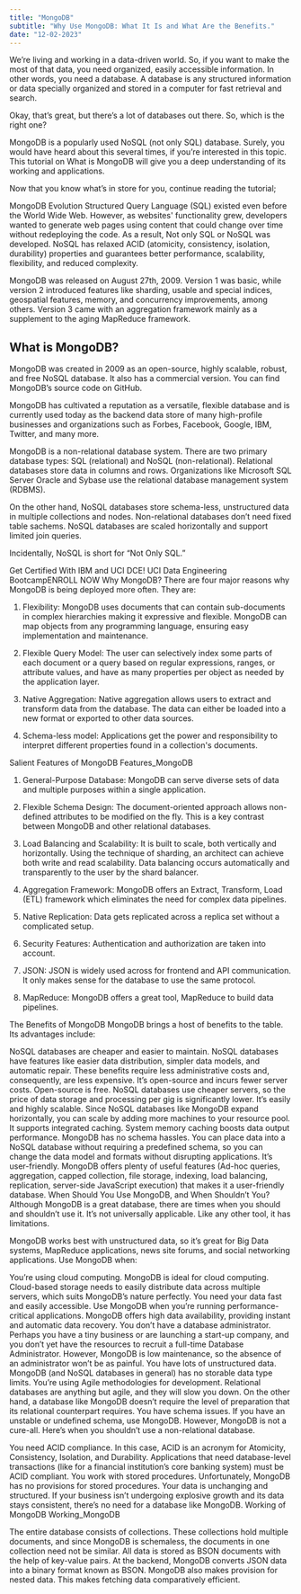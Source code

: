 ```yaml
---
title: "MongoDB"
subtitle: "Why Use MongoDB: What It Is and What Are the Benefits."
date: "12-02-2023"
---
```

We’re living and working in a data-driven world. So, if you want to make the most of that data, you need organized, easily accessible information. In other words, you need a database. A database is any structured information or data specially organized and stored in a computer for fast retrieval and search.

Okay, that’s great, but there’s a lot of databases out there. So, which is the right one?

MongoDB is a popularly used NoSQL (not only SQL) database. Surely, you would have heard about this several times, if you’re interested in this topic. This tutorial on What is MongoDB will give you a deep understanding of its working and applications.

Now that you know what’s in store for you, continue reading the tutorial;

MongoDB Evolution
Structured Query Language (SQL) existed even before the World Wide Web. However, as websites' functionality grew, developers wanted to generate web pages using content that could change over time without redeploying the code. As a result, Not only SQL or NoSQL was developed. NoSQL has relaxed ACID (atomicity, consistency, isolation, durability) properties and guarantees better performance, scalability, flexibility, and reduced complexity. 

MongoDB was released on August 27th, 2009. Version 1 was basic, while version 2 introduced features like sharding, usable and special indices, geospatial features, memory, and concurrency improvements, among others. Version 3 came with an aggregation framework mainly as a supplement to the aging MapReduce framework.

## What is MongoDB?

MongoDB was created in 2009 as an open-source, highly scalable, robust, and free NoSQL database. It also has a commercial version. You can find MongoDB’s source code on GitHub.

MongoDB has cultivated a reputation as a versatile, flexible database and is currently used today as the backend data store of many high-profile businesses and organizations such as Forbes, Facebook, Google, IBM, Twitter, and many more. 

MongoDB is a non-relational database system. There are two primary database types: SQL (relational) and NoSQL (non-relational). Relational databases store data in columns and rows. Organizations like Microsoft SQL Server Oracle and Sybase use the relational database management system (RDBMS).

On the other hand, NoSQL databases store schema-less, unstructured data in multiple collections and nodes. Non-relational databases don’t need fixed table sachems. NoSQL databases are scaled horizontally and support limited join queries.

Incidentally, NoSQL is short for “Not Only SQL.”

Get Certified With IBM and UCI DCE!
UCI Data Engineering BootcampENROLL NOW
Why MongoDB?
There are four major reasons why MongoDB is being deployed more often. They are:

1. Flexibility:
MongoDB uses documents that can contain sub-documents in complex hierarchies making it expressive and flexible. MongoDB can map objects from any programming language, ensuring easy implementation and maintenance.

2. Flexible Query Model:
The user can selectively index some parts of each document or a query based on regular expressions, ranges, or attribute values, and have as many properties per object as needed by the application layer.

3. Native Aggregation:
Native aggregation allows users to extract and transform data from the database. The data can either be loaded into a new format or exported to other data sources. 

4. Schema-less model:
Applications get the power and responsibility to interpret different properties found in a collection's documents. 

Salient Features of MongoDB
Features_MongoDB

1. General-Purpose Database:
MongoDB can serve diverse sets of data and multiple purposes within a single application. 

2. Flexible Schema Design:
The document-oriented approach allows non-defined attributes to be modified on the fly. This is a key contrast between MongoDB and other relational databases. 

3. Load Balancing and Scalability:
It is built to scale, both vertically and horizontally. Using the technique of sharding, an architect can achieve both write and read scalability. Data balancing occurs automatically and transparently to the user by the shard balancer.

4. Aggregation Framework:
MongoDB offers an Extract, Transform, Load (ETL) framework which eliminates the need for complex data pipelines.

5. Native Replication:
Data gets replicated across a replica set without a complicated setup.

6. Security Features:
Authentication and authorization are taken into account. 

7. JSON:
JSON is widely used across for frontend and API communication. It only makes sense for the database to use the same protocol. 

8. MapReduce:
MongoDB offers a great tool, MapReduce to build data pipelines. 

The Benefits of MongoDB
MongoDB brings a host of benefits to the table. Its advantages include:

NoSQL databases are cheaper and easier to maintain. NoSQL databases have features like easier data distribution, simpler data models, and automatic repair. These benefits require less administrative costs and, consequently, are less expensive.
It’s open-source and incurs fewer server costs. Open-source is free. NoSQL databases use cheaper servers, so the price of data storage and processing per gig is significantly lower.
It’s easily and highly scalable. Since NoSQL databases like MongoDB expand horizontally, you can scale by adding more machines to your resource pool.
It supports integrated caching. System memory caching boosts data output performance.
MongoDB has no schema hassles. You can place data into a NoSQL database without requiring a predefined schema, so you can change the data model and formats without disrupting applications.
It’s user-friendly. MongoDB offers plenty of useful features (Ad-hoc queries, aggregation, capped collection, file storage, indexing, load balancing, replication, server-side JavaScript execution) that makes it a user-friendly database.
When Should You Use MongoDB, and When Shouldn’t You?
Although MongoDB is a great database, there are times when you should and shouldn’t use it. It’s not universally applicable. Like any other tool, it has limitations.

MongoDB works best with unstructured data, so it’s great for Big Data systems, MapReduce applications, news site forums, and social networking applications. Use MongoDB when:

You’re using cloud computing. MongoDB is ideal for cloud computing. Cloud-based storage needs to easily distribute data across multiple servers, which suits MongoDB’s nature perfectly.
You need your data fast and easily accessible. Use MongoDB when you’re running performance-critical applications. MongoDB offers high data availability, providing instant and automatic data recovery.
You don’t have a database administrator. Perhaps you have a tiny business or are launching a start-up company, and you don’t yet have the resources to recruit a full-time Database Administrator. However, MongoDB is low maintenance, so the absence of an administrator won’t be as painful.
You have lots of unstructured data. MongoDB (and NoSQL databases in general) has no storable data type limits.
You’re using Agile methodologies for development. Relational databases are anything but agile, and they will slow you down. On the other hand, a database like MongoDB doesn’t require the level of preparation that its relational counterpart requires.
You have schema issues. If you have an unstable or undefined schema, use MongoDB.
However, MongoDB is not a cure-all. Here’s when you shouldn’t use a non-relational database.

You need ACID compliance. In this case, ACID is an acronym for Atomicity, Consistency, Isolation, and Durability. Applications that need database-level transactions (like for a financial institution’s core banking system) must be ACID compliant.
You work with stored procedures. Unfortunately, MongoDB has no provisions for stored procedures.
Your data is unchanging and structured. If your business isn’t undergoing explosive growth and its data stays consistent, there’s no need for a database like MongoDB.
Working of MongoDB
Working_MongoDB

The entire database consists of collections. These collections hold multiple documents, and since MongoDB is schemaless, the documents in one collection need not be similar. All data is stored as BSON documents with the help of key-value pairs. At the backend, MongoDB converts JSON data into a binary format known as BSON. MongoDB also makes provision for nested data. This makes fetching data comparatively efficient.  